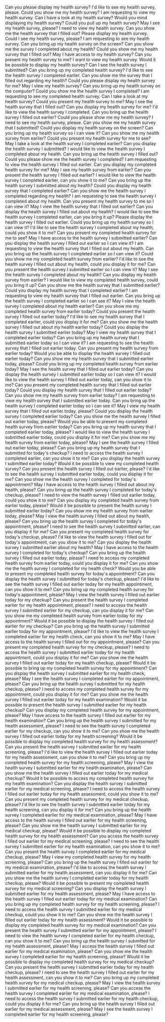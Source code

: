 Can you please display my health survey?
I'd like to see my health survey, please.
Could you show me my health survey?
I am requesting to view my health survey.
Can I have a look at my health survey?
Would you mind displaying my health survey?
Could you pull up my health survey?
May I see my health survey, please?
I need to view my health survey.
Can you show me the health survey that I filled out?
Please display my health survey.
Could I see my health survey, please?
I am requesting to see my health survey.
Can you bring up my health survey on the screen?
Can you show me the survey I completed about my health?
Could you show me my health survey that I filled out?
May I have access to my health survey?
Can you present my health survey to me?
I want to view my health survey.
Would it be possible to display my health survey?
Can I see the health survey I submitted?
Can you bring up my completed health survey?
I'd like to see the health survey I completed earlier.
Can you show me the survey that I filled out regarding my health?
Could you please display my health survey for me?
May I view my health survey?
Can you bring up my health survey on the computer?
Could you show me the health survey I completed?
I am requesting to see my completed health survey.
Can I take a look at my health survey?
Could you present my health survey to me?
May I see the health survey that I filled out?
Can you display my health survey for me?
I'd like to view the health survey I completed.
Can you bring up the health survey I filled out earlier?
Could you please show me my health survey?
I need to see my health survey, please.
Can you show me my health survey that I submitted?
Could you display my health survey on the screen?
Can you bring up my health survey so I can view it?
Can you show me my health survey from earlier?
Could you present my health survey for me to see?
May I take a look at the health survey I completed earlier?
Can you display the health survey I submitted?
I would like to view the health survey I completed about my health.
Can you bring up the health survey I filled out?
Could you please show me the health survey I completed?
I am requesting to view the health survey I filled out earlier.
Can you display my completed health survey for me?
May I see my health survey from earlier?
Can you present the health survey I filled out earlier?
I would like to view the health survey I completed earlier, can you show it to me?
Can you bring up the health survey I submitted about my health?
Could you display my health survey that I completed earlier?
Can you show me the health survey I completed regarding my health?
I am requesting to see the health survey I completed about my health.
Can you present my health survey to me so I can view it?
May I view the health survey that I filled out earlier?
Can you display the health survey I filled out about my health?
I would like to see the health survey I completed earlier, can you bring it up?
Please display the health survey I filled out earlier.
Could you bring up my health survey so I can view it?
I'd like to see the health survey I completed about my health, could you show it to me?
Can you present my completed health survey for me to see?
May I have access to the health survey I submitted earlier?
Can you display the health survey I filled out earlier so I can view it?
I am requesting to view the health survey that I filled out about my health.
Can you bring up the health survey I completed earlier so I can view it?
Could you show me my completed health survey from earlier?
I'd like to see the health survey I filled out about my health, could you display it for me?
Can you present the health survey I submitted earlier so I can view it?
May I see the health survey I completed about my health?
Can you display my health survey from earlier?
I would like to view my completed health survey, could you bring it up?
Can you show me the health survey that I submitted earlier?
Could you display my health survey that I completed earlier?
I am requesting to view my health survey that I filled out earlier.
Can you bring up the health survey I completed earlier so I can see it?
May I view the health survey I completed about my health earlier?
Can you show me my completed health survey from earlier today?
Could you present the health survey I filled out earlier today?
I'd like to see my health survey that I completed earlier, could you display it for me?
Can you show me the health survey I filled out about my health earlier today?
Could you display the health survey I submitted earlier today?
May I view my health survey that I completed earlier today?
Can you bring up my health survey that I submitted earlier today so I can view it?
I am requesting to see the health survey that I filled out earlier today.
Can you present my health survey from earlier today?
Would you be able to display the health survey I filled out earlier today?
Can you show me my health survey that I submitted earlier today, please?
Could you bring up my completed health survey from earlier today?
May I see the health survey that I filled out earlier today?
Can you display the health survey I submitted earlier today so I can view it?
I would like to view the health survey I filled out earlier today, can you show it to me?
Can you present my completed health survey that I filled out earlier today?
Could you display my health survey that I filled out earlier today?
Can you show me my health survey from earlier today?
I am requesting to view my health survey that I submitted earlier today.
Can you bring up the health survey I completed earlier today so I can see it?
May I view my health survey that I filled out earlier today, please?
Could you display the health survey I completed earlier today?
Can you show me the health survey I filled out earlier today, please?
Would you be able to present my completed health survey from earlier today?
Can you bring up my health survey that I completed earlier today, please?
I would like to view the health survey I submitted earlier today, could you display it for me?
Can you show me my health survey from earlier today, please?
May I see the health survey I filled out earlier today, please?
Can you bring up my health survey that I submitted for today's checkup?
I need to access the health survey I completed earlier, can you show it to me?
Can you display the health survey I submitted earlier today?
Would it be possible to view my completed health survey?
Can you present the health survey I filled out earlier, please?
I'd like to see the health survey I submitted earlier today, could you display it for me?
Can you show me the health survey I completed for today's appointment?
May I have access to the health survey I filled out about my health, please?
Can you bring up the health survey I completed for today's checkup, please?
I need to view the health survey I filled out earlier today, could you show it to me?
Can you display my completed health survey from earlier today, please?
Would it be possible to present the health survey I submitted earlier today?
Can you show me my health survey from earlier today, please?
May I view the health survey I filled out about my health, please?
Can you bring up the health survey I completed for today's appointment, please?
I need to see the health survey I submitted earlier, can you display it for me?
Can you present my completed health survey for today's checkup, please?
I'd like to view the health survey I filled out for today's appointment, can you show it to me?
Can you display the health survey I submitted earlier about my health?
May I have access to the health survey I completed for today's checkup?
Can you bring up the health survey I filled out earlier today, please?
I need to access my completed health survey from earlier today, could you display it for me?
Can you show me the health survey I completed for my health check?
Would you be able to present my completed health survey for today's appointment?
Can you display the health survey I submitted for today's checkup, please?
I'd like to see the health survey I filled out earlier today for my health appointment, can you show it to me?
Can you bring up my completed health survey for today's appointment, please?
May I view the health survey I filled out earlier today for my checkup?
Can you present the health survey I completed earlier for my health appointment, please?
I need to access the health survey I submitted earlier for my checkup, can you display it for me?
Can you show me my completed health survey from earlier today for my appointment?
Would it be possible to display the health survey I filled out earlier for my checkup?
Can you bring up the health survey I submitted earlier today for my appointment, please?
I'd like to view the health survey I completed earlier for my health check, can you show it to me?
May I have access to the health survey I filled out for my appointment, please?
Can you present my completed health survey for my checkup, please?
I need to access the health survey I submitted earlier today for my health appointment, could you display it for me?
Can you show me the health survey I filled out earlier today for my health checkup, please?
Would it be possible to bring up my completed health survey for my appointment?
Can you display the health survey I submitted earlier for my health check, please?
May I see the health survey I completed earlier for my appointment, please?
Can you bring up the health survey I submitted for my health checkup, please?
I need to access my completed health survey for my appointment, could you display it for me?
Can you show me the health survey I filled out earlier today for my health examination?
Would it be possible to present the health survey I submitted earlier for my health checkup?
Can you display my completed health survey for my appointment, please?
May I have access to the health survey I filled out earlier for my health examination?
Can you bring up the health survey I submitted for my health assessment, please?
I need to see the health survey I completed earlier for my checkup, can you show it to me?
Can you show me the health survey I filled out earlier today for my health screening?
Would it be possible to display my completed health survey for my health assessment?
Can you present the health survey I submitted earlier for my health screening, please?
I'd like to view the health survey I filled out earlier today for my health assessment, can you show it to me?
Can you bring up my completed health survey for my health screening, please?
May I view the health survey I submitted earlier for my health examination, please?
Can you show me the health survey I filled out earlier today for my medical checkup?
Would it be possible to access my completed health survey for my health examination?
Can you display the health survey I submitted earlier for my medical screening, please?
I need to access the health survey I filled out earlier today for my health assessment, could you show it to me?
Can you present my completed health survey for my medical checkup, please?
I'd like to see the health survey I submitted earlier today for my health screening, can you display it for me?
Can you bring up the health survey I completed earlier for my medical examination, please?
May I have access to the health survey I filled out earlier for my health screening, please?
Can you show me the health survey I submitted earlier for my medical checkup, please?
Would it be possible to display my completed health survey for my health assessment?
Can you access the health survey I filled out earlier for my medical screening, please?
I need to see the health survey I submitted earlier for my health examination, can you show it to me?
Can you present the health survey I completed earlier for my medical checkup, please?
May I view my completed health survey for my health screening, please?
Can you bring up the health survey I filled out earlier for my medical examination, please?
I'd like to access the health survey I submitted earlier for my health assessment, can you display it for me?
Can you show me the health survey I completed earlier today for my health checkup, please?
Would it be possible to present my completed health survey for my medical screening?
Can you display the health survey I submitted earlier for my health assessment, please?
May I have access to the health survey I filled out earlier today for my medical examination?
Can you bring up my completed health survey for my health screening, please?
I need to access the health survey I submitted earlier for my medical checkup, could you show it to me?
Can you show me the health survey I filled out earlier today for my health assessment?
Would it be possible to display my completed health survey for my medical examination?
Can you present the health survey I submitted earlier for my appointment, please?
I need to view the health survey I completed earlier for my health checkup, can you show it to me?
Can you bring up the health survey I submitted for my health assessment, please?
May I access the health survey I filled out earlier for my medical examination, please?
Can you show me the health survey I completed earlier for my health screening, please?
Would it be possible to display my completed health survey for my medical checkup?
Can you present the health survey I submitted earlier today for my health checkup, please?
I need to see the health survey I filled out earlier for my health assessment, can you show it to me?
Can you bring up my completed health survey for my medical checkup, please?
May I view the health survey I submitted earlier for my health screening, please?
Can you access the health survey I completed earlier for my medical examination, please?
I need to access the health survey I submitted earlier for my health checkup, could you display it for me?
Can you bring up the health survey I filled out earlier for my medical assessment, please?
May I see the health survey I completed earlier for my health screening, please?
